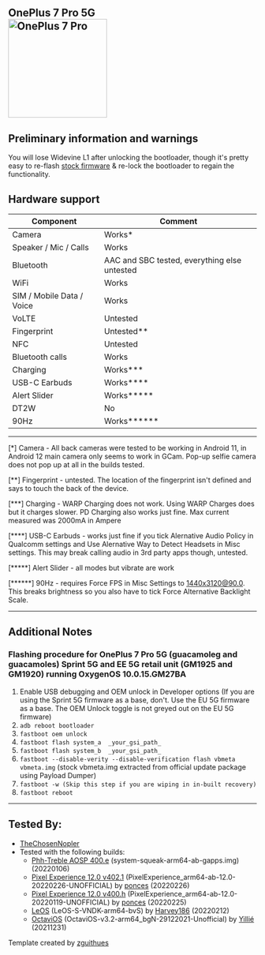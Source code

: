 ## OnePlus 7 Pro 5G <br> <img src="https://cdn2.gsmarena.com/vv/bigpic/oneplus-7-pro-r1.jpg" alt="OnePlus 7 Pro" width="200"/>

## Preliminary information and warnings
You will lose Widevine L1 after unlocking the bootloader, though it's pretty easy to re-flash [stock firmware](https://forum.xda-developers.com/showthread.php?t=3930585) & re-lock the bootloader to regain the functionality.

## Hardware support

| Component                 |      Comment                                              |
|---------------------------|-----------------------------------------------------------|
| Camera                    | Works*                                                    |
| Speaker / Mic / Calls     | Works                                                     |
| Bluetooth                 | AAC and SBC tested, everything else untested              |
| WiFi                      | Works                                                     |
| SIM / Mobile Data / Voice | Works                                                     |
| VoLTE                     | Untested                                                  |
| Fingerprint               | Untested**                                                |
| NFC                       | Untested                                                  |
| Bluetooth calls           | Works                                                     |
| Charging                  | Works***                                                  |
| USB-C Earbuds             | Works****                                                 |
| Alert Slider              | Works*****                                                |
| DT2W                      | No                                                        |
| 90Hz                      | Works******                                               |
---

[*] Camera - All back cameras were tested to be working in Android 11, in Android 12 main camera only seems to work in GCam. Pop-up selfie camera does not pop up at all in the  builds tested.

[**] Fingerprint - untested. The location of the fingerprint isn't defined and says to touch the back of the device.

[***] Charging - WARP Charging does not work. Using WARP Charges does but it charges slower. PD Charging also works just fine. Max current measured was 2000mA in Ampere

[****] USB-C Earbuds - works just fine if you tick Alernative Audio Policy in Qualcomm settings and Use Alernative Way to Detect Headsets in Misc settings. This may break calling audio in 3rd party apps though, untested.

[*****] Alert Slider - all modes but vibrate are work

[******] 90Hz - requires Force FPS in Misc Settings to 1440x3120@90.0. This breaks brightness so you also have to tick Force Alternative Backlight Scale.

***
## Additional Notes



### Flashing procedure for OnePlus 7 Pro 5G (guacamoleg and guacamoles) Sprint 5G and EE 5G retail unit (GM1925 and GM1920) running OxygenOS 10.0.15.GM27BA
1. Enable USB debugging and OEM unlock in Developer options (If you are using the Sprint 5G firmware as a base, don't. Use the EU 5G firmware as a base. The OEM Unlock toggle is not greyed out on the EU 5G firmware)
2. `adb reboot bootloader`
3. `fastboot oem unlock` 
4. `fastboot flash system_a  _your_gsi_path_`
5. `fastboot flash system_b  _your_gsi_path_`
6. `fastboot --disable-verity --disable-verification flash vbmeta vbmeta.img` (stock vbmeta.img extracted from official update package using Payload Dumper)
7. `fastboot -w (Skip this step if you are wiping in in-built recovery)`
8. `fastboot reboot`
***

## Tested By:
* [TheChosenNopler](https://github.com/thechosennopler)
* Tested with the following builds:
    * [Phh-Treble AOSP 400.e](https://github.com/phhusson/treble_experimentations/releases/tag/v400.e) (system-squeak-arm64-ab-gapps.img) (20220106)
    * [Pixel Experience 12.0 v402.1](https://github.com/ponces/treble_build_pe/releases/tag/v402.1) (PixelExperience_arm64-ab-12.0-20220226-UNOFFICIAL) by [ponces](https://github.com/ponces) (20220226)
    * [Pixel Experience 12.0 v400.h](https://github.com/ponces/treble_build_pe/releases/tag/v400.h) (PixelExperience_arm64-ab-12.0-20220119-UNOFFICIAL) by [ponces](https://github.com/ponces) (20220225)
    * [LeOS](https://leos-gsi.de/downloads/LeOS-S/Feb/) (LeOS-S-VNDK-arm64-bvS) by [Harvey186](https://t.me/harvey186) (20220212)
    * [OctaviOS](https://sourceforge.net/projects/yilliee-projects/files/GSIs/Octavi/v3.2/) (OctaviOS-v3.2-arm64_bgN-29122021-Unofficial) by [Yillié](https://github.com/Yilliee) (20211231)


Template created by [zguithues](https://github.com/zguithues)